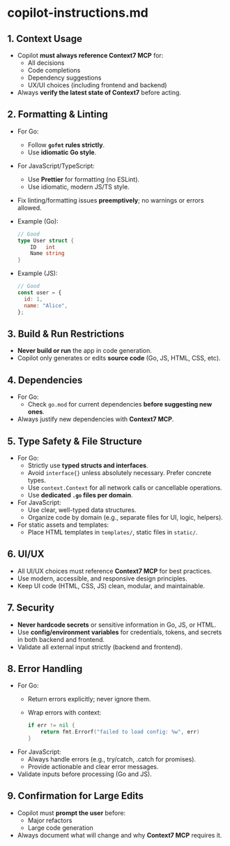 # copilot-instructions.md

## 1. Context Usage

* Copilot **must always reference Context7 MCP** for:
  * All decisions
  * Code completions
  * Dependency suggestions
  * UX/UI choices (including frontend and backend)
* Always **verify the latest state of Context7** before acting.

## 2. Formatting & Linting

* For Go:
  * Follow **`gofmt` rules strictly**.
  * Use **idiomatic Go style**.
* For JavaScript/TypeScript:
  * Use **Prettier** for formatting (no ESLint).
  * Use idiomatic, modern JS/TS style.
* Fix linting/formatting issues **preemptively**; no warnings or errors allowed.
* Example (Go):

  ```go
  // Good
  type User struct {
      ID   int
      Name string
  }
  ```

* Example (JS):

  ```js
  // Good
  const user = {
    id: 1,
    name: "Alice",
  };
  ```

## 3. Build & Run Restrictions

* **Never build or run** the app in code generation.
* Copilot only generates or edits **source code** (Go, JS, HTML, CSS, etc).

## 4. Dependencies

* For Go:
  * Check `go.mod` for current dependencies **before suggesting new ones**.
* Always justify new dependencies with **Context7 MCP**.

## 5. Type Safety & File Structure

* For Go:
  * Strictly use **typed structs and interfaces**.
  * Avoid `interface{}` unless absolutely necessary. Prefer concrete types.
  * Use `context.Context` for all network calls or cancellable operations.
  * Use **dedicated `.go` files per domain**.
* For JavaScript:
  * Use clear, well-typed data structures.
  * Organize code by domain (e.g., separate files for UI, logic, helpers).
* For static assets and templates:
  * Place HTML templates in `templates/`, static files in `static/`.

## 6. UI/UX

* All UI/UX choices must reference **Context7 MCP** for best practices.
* Use modern, accessible, and responsive design principles.
* Keep UI code (HTML, CSS, JS) clean, modular, and maintainable.

## 7. Security

* **Never hardcode secrets** or sensitive information in Go, JS, or HTML.
* Use **config/environment variables** for credentials, tokens, and secrets in both backend and frontend.
* Validate all external input strictly (backend and frontend).

## 8. Error Handling

* For Go:
  * Return errors explicitly; never ignore them.
  * Wrap errors with context:

    ```go
    if err != nil {
        return fmt.Errorf("failed to load config: %w", err)
    }
    ```
* For JavaScript:
  * Always handle errors (e.g., try/catch, .catch for promises).
  * Provide actionable and clear error messages.
* Validate inputs before processing (Go and JS).

## 9. Confirmation for Large Edits

* Copilot must **prompt the user** before:
  * Major refactors
  * Large code generation
* Always document what will change and why **Context7 MCP** requires it.

